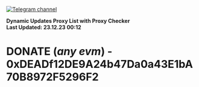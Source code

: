 [![Telegram channel](https://img.shields.io/endpoint?url=https://runkit.io/damiankrawczyk/telegram-badge/branches/master?url=https://t.me/n4z4v0d)](https://t.me/n4z4v0d) 

**Dynamic Updates Proxy List with Proxy Checker**  
**Last Updated: 23.12.23 00:12**

# DONATE (_any evm_) - 0xDEADf12DE9A24b47Da0a43E1bA70B8972F5296F2

